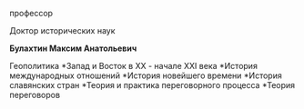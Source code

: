 профессор

Доктор исторических наук

**Булахтин Максим Анатольевич**

Геополитика
	*Запад и Восток в XX - начале XXI века
	*История международных отношений
	*История новейшего времени
	*История славянских стран
	*Теория и практика переговорного процесса
	*Теория переговоров
